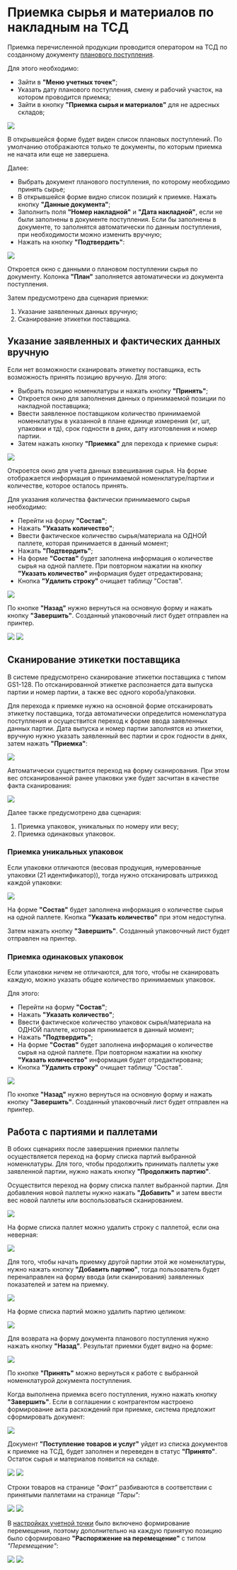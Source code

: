 # Приемка сырья и материалов по накладным на ТСД

Приемка перечисленной продукции проводится оператором на ТСД по созданному документу [планового поступления](./CreatePlanOfAccept.md).

Для этого необходимо:

- Зайти в **"Меню учетных точек"**;
- Указать дату планового поступления, смену и рабочий участок, на котором проводится приемка;
- Зайти в кнопку **"Приемка сырья и материалов"** для не адресных складов;

![](PriemkaTSD.assets/image-2.png)

В открывшейся форме будет виден список плановых поступлений. По умолчанию отображаются только те документы, по которым приемка не начата или еще не завершена.

Далее:

- Выбрать документ планового поступления, по которому необходимо принять сырье;
- В открывшейся форме видно список позиций к приемке. Нажать кнопку **"Данные документа"**;
- Заполнить поля **"Номер накладной"** и **"Дата накладной"**, если не были заполнены в документе поступления. Если бы заполнены в документе, то заполнятся автоматически по данным поступления, при необходимости можно изменить вручную;
- Нажать на кнопку **"Подтвердить"**:

![](PriemkaTSD.assets/1.gif)

Откроется окно с данными о плановом поступлении сырья по документу. Колонка **"План"** заполняется автоматически из документа поступления.

Затем предусмотрено два сценария приемки:

1. Указание заявленных данных вручную;
2. Сканирование этикетки поставщика.

## Указание заявленных и фактических данных вручную

Если нет возможности сканировать этикетку поставщика, есть возможность принять позицию вручную. Для этого:

- Выбрать позицию номенклатуры и нажать кнопку **"Принять"**;
- Откроется окно для заполнения данных о принимаемой позиции по накладной поставщика;
- Ввести заявленное поставщиком количество принимаемой номенклатуры в указанной в плане единице измерения (кг, шт, упаковки и тд), срок годности в днях, дату изготовления и номер партии.
- Затем нажать кнопку **"Приемка"** для перехода к приемке сырья:

![](PriemkaTSD.assets/2.gif)

Откроется окно для учета данных взвешивания сырья. На форме отображается информация о принимаемой номенклатуре/партии и количестве, которое осталось принять.

Для указания количества фактически принимаемого сырья необходимо:

- Перейти на форму **"Состав"**;
- Нажать **"Указать количество"**;
- Ввести фактическое количество сырья/материала на ОДНОЙ паллете, которая принимается в данный момент;
- Нажать **"Подтвердить"**;
- На форме **"Состав"** будет заполнена информация о количестве сырья на одной паллете. При повторном нажатии на кнопку **"Указать количество"** информация будет отредактирована;
- Кнопка **"Удалить строку"** очищает таблицу "Состав".

![](PriemkaTSD.assets/3.gif)

По кнопке **"Назад"** нужно вернуться на основную форму и нажать кнопку **"Завершить"**. Созданный упаковочный лист будет отправлен на принтер.

![](PriemkaTSD.assets/4.gif)
![](PriemkaTSD.assets/image-3.png)

## Сканирование этикетки поставщика

В системе предусмотрено сканирование этикетки поставщика с типом GS1-128. По отсканированной этикетке распознается дата выпуска партии и номер партии, а также вес одного короба/упаковки.

Для перехода к приемке нужно на основной форме отсканировать этикетку поставщика, тогда автоматически определится номенклатура поступления и осуществится переход к форме ввода заявленных данных партии. Дата выпуска и номер партии заполнятся из этикетки, вручную нужно указать заявленный вес партии и срок годности в днях, затем нажать **"Приемка"**:

![](PriemkaTSD.assets/8.gif)

Автоматически существится переход на форму сканирования. При этом вес отсканированной ранее упаковки уже будет засчитан в качестве факта сканирования:

![](PriemkaTSD.assets/image-6.png)

Далее также предусмотрено два сценария:

1. Приемка упаковок, уникальных по номеру или весу;
2. Приемка одинаковых упаковок.

### Приемка уникальных упаковок

Если упаковки отличаются (весовая продукция, нумерованные упаковки (21 идентификатор)), тогда нужно отсканировать штрихкод каждой упаковки:

![](PriemkaTSD.assets/10.gif)

На форме **"Состав"** будет заполнена информация о количестве сырья на одной паллете. Кнопка **"Указать количество"** при этом недоступна.

Затем нажать кнопку **"Завершить"**. Созданный упаковочный лист будет отправлен на принтер.

### Приемка одинаковых упаковок

Если упаковки ничем не отличаются, для того, чтобы не сканировать каждую, можно указать общее количество принимаемых упаковок.

Для этого:

- Перейти на форму **"Состав"**;
- Нажать **"Указать количество"**;
- Ввести фактическое количество упаковок сырья/материала на ОДНОЙ паллете, которая принимается в данный момент;
- Нажать **"Подтвердить"**;
- На форме **"Состав"** будет заполнена информация о количестве сырья на одной паллете. При повторном нажатии на кнопку **"Указать количество"** информация будет отредактирована;
- Кнопка **"Удалить строку"** очищает таблицу "Состав".

![](PriemkaTSD.assets/9.gif)

По кнопке **"Назад"** нужно вернуться на основную форму и нажать кнопку **"Завершить"**. Созданный упаковочный лист будет отправлен на принтер.

## Работа с партиями и паллетами

В обоих сценариях после завершения приемки паллеты осуществляется переход на форму списка партий выбранной номенклатуры. Для того, чтобы продолжить принимать паллеты уже заявленной партии, нужно нажать кнопку **"Продолжить партию"**. 

Осуществится переход на форму списка паллет выбранной партии. Для добавления новой паллеты нужно нажать **"Добавить"** и затем ввести вес новой паллеты или воспользоваться сканированием.

![](PriemkaTSD.assets/5.gif)

На форме списка паллет можно удалить строку с паллетой, если она неверная:

![](PriemkaTSD.assets/image-4.png)

Для того, чтобы начать приемку другой партии этой же номенклатуры, нужно нажать кнопку **"Добавить партию"**, тогда пользователь будет перенаправлен на форму ввода (или сканирования) заявленных показателей и затем на приемку.

![](PriemkaTSD.assets/6.gif)

На форме списка партий можно удалить партию целиком:

![](PriemkaTSD.assets/image-5.png)

Для возврата на форму документа планового поступления нужно нажать кнопку **"Назад"**. Результат приемки будет видно на форме:

![](PriemkaTSD.assets/7.gif)

По кнопке **"Принять"** можно вернуться к работе с выбранной номенклатурой документа поступления.

Когда выполнена приемка всего поступления, нужно нажать кнопку **"Завершить"**. Если в соглашении с контрагентом настроено формирование акта расхождений при приемке, система предложит сформировать документ:

![](PriemkaTSD.assets/11.gif)

Документ **"Поступление товаров и услуг"** уйдет из списка документов к приемке на ТСД, будет заполнен и переведен в статус **"Принято"**. Остаток сырья и материалов появится на складе.

![](PriemkaTSD.assets/image-7.png)
![](PriemkaTSD.assets/image-8.png)

Строки товаров на странице *"Факт"* разбиваются в соответствии с принятыми паллетами на странице *"Тары"*:

![](PriemkaTSD.assets/image-9.png)
![](PriemkaTSD.assets/image-10.png)

В [настройках учетной точки](SettingsKUT.md) было включено формирование перемещения, поэтому дополнительно на каждую принятую позицию было сформировано **"Распоряжение на перемещение"** с типом *"Перемещение"*:

![](PriemkaTSD.assets/image-11.png)
![](PriemkaTSD.assets/image-12.png)